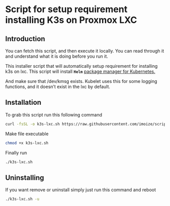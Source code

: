 # Script for setup requirement installing K3s on Proxmox LXC

## Introduction
You can fetch this script, and then execute it locally. You can read through it and understand what it is doing before you run it.

This installer script that will automatically setup requirement for installing k3s on lxc. This script will install **`Helm`** [package manager for Kubernetes.](https://helm.sh/)

And make sure that /dev/kmsg exists. Kubelet uses this for some logging functions, and it doesn’t exist in the lxc by default.

## Installation

To grab this script run this following command

```bash
curl -fsSL -o k3s-lxc.sh https://raw.githubusercontent.com/imoize/scripts-repo/master/proxmox/lxc/scripts/k3s-lxc.sh
```

Make file executable
```bash
chmod +x k3s-lxc.sh
```

Finally run
```bash
./k3s-lxc.sh
```

## Uninstalling

If you want remove or uninstall simply just run this command and reboot

```bash
./k3s-lxc.sh -u
```